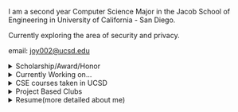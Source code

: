 I am a second year Computer Science Major in the Jacob School of Engineering in University of California - San Diego.<br>

Currently exploring the area of security and privacy.

email: <joy002@ucsd.edu>

<details><summary>Scholarship/Award/Honor</summary>
<p>

 > Awarded by Apple Scholar Program 2021-2022 with $15000 scholarship.
 > IDEA Scholar - Selected as 1 of 40 out of 400 applicants.

</p>
</details>

<details><summary>Currently Working on...</summary>
<p>

 > Research with Dr. Munyaka on the area of security and privacy<br>
 > Tutor in CSE15L in UCSD Department of Computer Science and Engineering<br>

</p>
</details>

<details><summary>CSE courses taken in UCSD</summary>
<p>

 > CSE 8A - Programming in Python<br>
 > CSE 8B - Programming in Java<br>
 > CSE 12 - Data Structure<br>
 > CSE 15L - Software Tools & Technique(Linux)<br>
 > CSE 20 - Discrete Math<br>
 > CSE 21 - Math for Algorithms and Systems<br>
 > CSE 30 - Computer Organization and System Programming<br> 
 > CSE 95 - Tutor Apprentics<br>
 > CSE 199 - Independent Study(Research)<br>

</p>
</details>

<details><summary>Project Based Clubs</summary>
<p>

 > Triton Solar Car Team<br>
 > TritonHacks<br>

</p>
</details>

<details><summary>Resume(more detailed about me)</summary>
<p>

[Resume](https://github.com/joy002/Joanna-Yang/blob/main/myResume.md)

</p>
</details>
